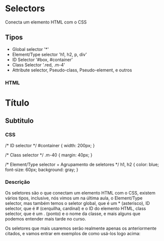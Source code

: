 # Selectors 

Conecta um elemento HTML com o CSS

## Tipos

* Global selector '*'
* Element/Type selector 'h1, h2, p, div'
* ID Selector '#box, #container'
* Class Selector '.red, .m-4'
* Attribute selector, Pseudo-class, Pseudo-element, e outros


### HTML
<div id="container" class="m-40">
	<h1>Título</h1>
	<h2>Subtitulo</h2>
</div>


### CSS
/* ID selector */
#container {
	width: 200px;
}

/* Class selector */
.m-40 {
	margin: 40px;
}

/* Element/Type selector + Agrupamento de seletores */
h1, h2 {
	color: blue;
	font-size: 60px;
	background: gray;
}

### Descrição 

Os seletores são o que conectam um elemento HTML com o CSS, existem vários tipos, inclusive, nós vimos um na última aula, o Element/Type selector, mas também temos o seletor global, que é um * (asterisco), ID selector, que é # (cerquilha, cardinal) e o ID do elemento HTML, class selector, que é um . (ponto) e o nome da classe, e mais alguns que podemos entender mais tarde no curso.

Os seletores que mais usaremos serão realmente apenas os anteriormente citados, e vamos entrar em exemplos de como usá-los logo acima:
